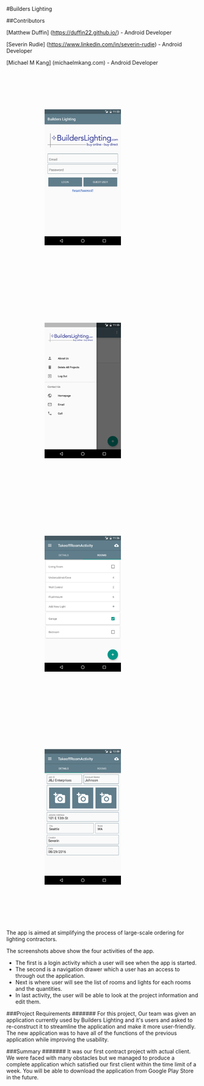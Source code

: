 #Builders Lighting

##Contributors

[Matthew Duffin] (https://duffin22.github.io/) - Android Developer

[Severin Rudie] (https://www.linkedin.com/in/severin-rudie) - Android Developer

[Michael M Kang] (michaelmkang.com) - Android Developer
<p align="left">
<img style="padding: 100px" src="Screenshots/login.png" width="200">
<img style="padding: 100px" src="Screenshots/nav-drawer.png" width="200">
<img style="padding: 100px" src="Screenshots/rooms-expanded.png" width="200">
<img style="padding: 100px" src="Screenshots/takeoff-details.png" width="200">

</p>
The app is aimed at simplifying the process of large-scale ordering for lighting contractors.  

The screenshots above show the four activities of the app. 
 - The first is a login activity which a user will see when the app is started. 
 - The second is a navigation drawer which a user has an access to through out the application.
 - Next is where user will see the list of rooms and lights for each rooms and the quantities.
 - In last activity, the user will be able to look at the project information and edit them.
 
###Project Requirements
#######
For this project, Our team was given an application currently used by Builders Lighting and it's users and asked to re-construct it to streamline the application and make it more user-friendly. The new application was to have all of the functions of the previous application while improving the usability. 

###Summary
#######
It was our first contract project with actual client. We were faced with many obstacles but we managed to produce a complete application which satisfied our first client within the time limit of a week. You will be able to download the application from Google Play Store in the future.  
